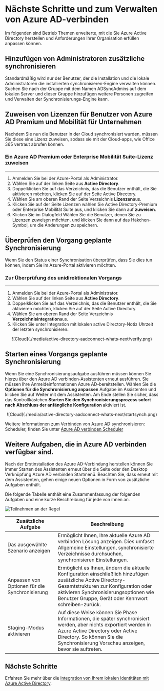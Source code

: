 <properties
    pageTitle="Azure AD-verbinden: Nächste Schritte und zum Verwalten von Azure AD verbinden | Microsoft Azure"
    description="Erfahren Sie, wie Sie die standardmäßige Konfiguration und Betriebsaufgaben für Azure AD verbinden erweitern."
    services="active-directory"
    documentationCenter=""
    authors="billmath"
    manager="femila"
    editor="curtand"/>

<tags
    ms.service="active-directory"
    ms.workload="identity"
    ms.tgt_pltfrm="na"
    ms.devlang="na"
    ms.topic="article"
    ms.date="08/08/2016"
    ms.author="billmath"/>

# <a name="next-steps-and-how-to-manage-azure-ad-connect"></a>Nächste Schritte und zum Verwalten von Azure AD-verbinden
Im folgenden sind Betrieb Themen erweiterte, mit die Sie Azure Active Directory herstellen und Anforderungen Ihrer Organisation erfüllen anpassen können.  

## <a name="add-additional-sync-administrators"></a>Hinzufügen von Administratoren zusätzliche synchronisieren
Standardmäßig wird nur der Benutzer, der die Installation und die lokale Administratoren die installierten synchronisieren-Engine verwalten können. Suchen Sie nach der Gruppe mit dem Namen ADSyncAdmins auf dem lokalen Server und dieser Gruppe hinzufügen weitere Personen zugreifen und Verwalten der Synchronisierungs-Engine kann.

## <a name="assigning-licenses-to-azure-ad-premium-and-enterprise-mobility-users"></a>Zuweisen von Lizenzen für Benutzer von Azure AD Premium und Mobilität für Unternehmen

Nachdem Sie nun die Benutzer in der Cloud synchronisiert wurden, müssen Sie diese eine Lizenz zuweisen, sodass sie mit der Cloud-apps, wie Office 365 vertraut abrufen können.

### <a name="to-assign-an-azure-ad-premium-or-enterprise-mobility-suite-license"></a>Ein Azure AD Premium oder Enterprise Mobilität Suite-Lizenz zuweisen
--------------------------------------------------------------------------------
1. Anmelden Sie bei der Azure-Portal als Administrator.
2. Wählen Sie auf der linken Seite aus **Active Directory**.
3. Doppelklicken Sie auf das Verzeichnis, das die Benutzer enthält, die Sie aktivieren möchten, klicken Sie auf der Seite Active Directory.
4. Wählen Sie am oberen Rand der Seite Verzeichnis **Lizenzen**aus.
5. Klicken Sie auf der Seite Lizenzen wählen Sie Active Directory-Premium oder Enterprise Mobilität Suite aus, und klicken Sie dann auf **zuweisen**.
6. Klicken Sie im Dialogfeld Wählen Sie die Benutzer, denen Sie zu Lizenzen zuweisen möchten, und klicken Sie dann auf das Häkchen-Symbol, um die Änderungen zu speichern.


## <a name="verifying-the-scheduled-synchronization-task"></a>Überprüfen den Vorgang geplante Synchronisierung
Wenn Sie den Status einer Synchronisation überprüfen, dass Sie dies tun können, indem Sie im Azure-Portal aktivieren möchten.

### <a name="to-verify-the-scheduled-synchronization-task"></a>Zur Überprüfung des unidirektionalen Vorgangs
--------------------------------------------------------------------------------
1. Anmelden Sie bei der Azure-Portal als Administrator.
2. Wählen Sie auf der linken Seite aus **Active Directory**.
3. Doppelklicken Sie auf das Verzeichnis, das die Benutzer enthält, die Sie aktivieren möchten, klicken Sie auf der Seite Active Directory.
4. Wählen Sie am oberen Rand der Seite Verzeichnis **Verzeichnisintegration**aus.
5. Klicken Sie unter Integration mit lokalen active Directory-Notiz Uhrzeit der letzten synchronisieren.

<center>![Cloud](./media/active-directory-aadconnect-whats-next/verify.png)</center>

## <a name="starting-a-scheduled-synchronization-task"></a>Starten eines Vorgangs geplante Synchronisierung
Wenn Sie eine Synchronisierungsaufgabe ausführen müssen können Sie hierzu über den Azure AD verbinden-Assistenten erneut ausführen.  Sie müssen Ihre Anmeldeinformationen Azure AD-bereitstellen.  Wählen Sie die **Optionen für die Synchronisierung anpassen** Aufgabe im Assistenten und klicken Sie auf Weiter mit dem Assistenten. Am Ende stellen Sie sicher, dass das Kontrollkästchen **Starten Sie den Synchronisierungsprozess sofort nach Abschluss der anfängliche Konfiguration** aktiviert ist.

<center>![Cloud](./media/active-directory-aadconnect-whats-next/startsynch.png)</center>

Weitere Informationen zum Verbinden von Azure AD synchronisieren: Scheduler, finden Sie unter [Azure AD verbinden Scheduler](active-directory-aadconnectsync-feature-scheduler.md)


## <a name="additional-tasks-available-in-azure-ad-connect"></a>Weitere Aufgaben, die in Azure AD verbinden verfügbar sind.
Nach der Erstinstallation des Azure AD-Verbindung herstellen können Sie immer Starten des Assistenten erneut über die Seite oder den Desktop Verknüpfung Azure AD verbinden Startmenü.  Beachten Sie, dass erneut mit dem Assistenten, gehen einige neuen Optionen in Form von zusätzliche Aufgaben enthält.  

Die folgende Tabelle enthält eine Zusammenfassung der folgenden Aufgaben und eine kurze Beschreibung für jede von ihnen an.

![Teilnehmen an der Regel](./media/active-directory-aadconnect-whats-next/addtasks.png)


Zusätzliche Aufgabe | Beschreibung
------------- | ------------- |
Das ausgewählte Szenario anzeigen  |Ermöglicht Ihnen, Ihre aktuelle Azure AD verbinden Lösung anzeigen.  Dies umfasst Allgemeine Einstellungen, synchronisierte Verzeichnisse durchsuchen, synchronisieren Einstellungen.
Anpassen von Optionen für die Synchronisierung | Ermöglicht es Ihnen, ändern die aktuelle Konfiguration einschließlich hinzufügen zusätzliche Active Directory-Gesamtstrukturen zur Konfiguration oder aktivieren Synchronisierungsoptionen wie Benutzer Gruppe, Gerät oder Kennwort schreiben-zurück.
Staging-Modus aktivieren |  Auf diese Weise können Sie Phase Informationen, die später synchronisiert werden, aber nichts exportiert werden in Azure Active Directory oder Active Directory.  So können Sie die Synchronisierung Vorschau anzeigen, bevor sie auftreten.

## <a name="next-steps"></a>Nächste Schritte
Erfahren Sie mehr über die [Integration von Ihrem lokalen Identitäten mit Azure Active Directory](active-directory-aadconnect.md).
